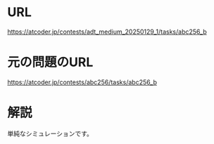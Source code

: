 # URL
https://atcoder.jp/contests/adt_medium_20250129_1/tasks/abc256_b

# 元の問題のURL
https://atcoder.jp/contests/abc256/tasks/abc256_b

# 解説
単純なシミュレーションです。
